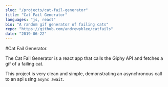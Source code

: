 ```yaml
---
slug: "/projects/cat-fail-generator"
title: "Cat Fail Generator"
languages: "js, react"
bio: "A random gif generator of failing cats"
repo: "https://github.com/andrewpblee/catfails"
date: "2019-06-22"
---
```


#Cat Fail Generator<span>.</span>

The Cat Fail Generator is a react app that calls the Giphy API and fetches a gif of a failing cat.

This project is very clean and simple, demonstrating an asynchronous call to an api using `async await`.
